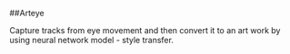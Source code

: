 ##Arteye

Capture tracks from eye movement and then convert it to an art work by using neural network model - style transfer.

